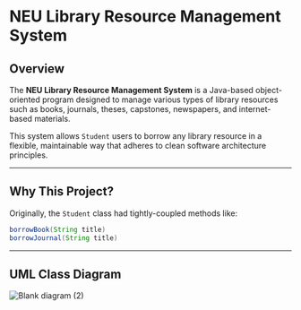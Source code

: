 # NEU Library Resource Management System

## Overview

The **NEU Library Resource Management System** is a Java-based object-oriented program designed to manage various types of library resources such as books, journals, theses, capstones, newspapers, and internet-based materials.

This system allows `Student` users to borrow any library resource in a flexible, maintainable way that adheres to clean software architecture principles.

---

## Why This Project?

Originally, the `Student` class had tightly-coupled methods like:

```java
borrowBook(String title)
borrowJournal(String title)
```


---

## UML Class Diagram
![Blank diagram (2)](https://github.com/user-attachments/assets/a4609ac7-55fd-4594-a7f0-ed01b86e6c72)
